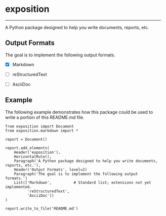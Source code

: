 # exposition

***

A Python package designed to help you write documents, reports, etc.


## Output Formats

The goal is to implement the following output formats.

- [X] Markdown
- [ ] reStructuredText
- [ ] AsciiDoc


## Example

The following example demonstrates how this package could be used to write a
portion of this README.md file.

    from exposition import Document
    from exposition.markdown import *
    
    report = Document()
    
    report.add_elements(
        Header('exposition'),
        HorizontalRule(),
        Paragraph('A Python package designed to help you write documents, reports, etc.'),
        Header('Output Formats', level=2)
        Paragraph('The goal is to implement the following output formats.')
        List(['Markdown',          # Standard list; extensions not yet implemented.
              'reStructuredText',
              'AsciiDoc'])
    )
    
    report.write_to_file('README.md')